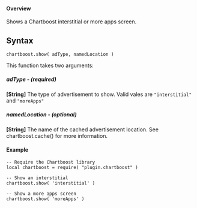 #### Overview

Shows a Chartboost interstitial or more apps screen.

## Syntax

`````
chartboost.show( adType, namedLocation )
`````

This function takes two arguments:

##### adType - (required)

__[String]__ The type of advertisement to show. Valid vales are `"interstitial"` and `"moreApps"`

##### namedLocation - (optional)

__[String]__ The name of the cached advertisement location. See chartboost.cache() for more information.

#### Example

	-- Require the Chartboost library
	local chartboost = require( "plugin.chartboost" )

	-- Show an interstitial
	chartboost.show( 'interstitial' )

	-- Show a more apps screen
	chartboost.show( 'moreApps' )